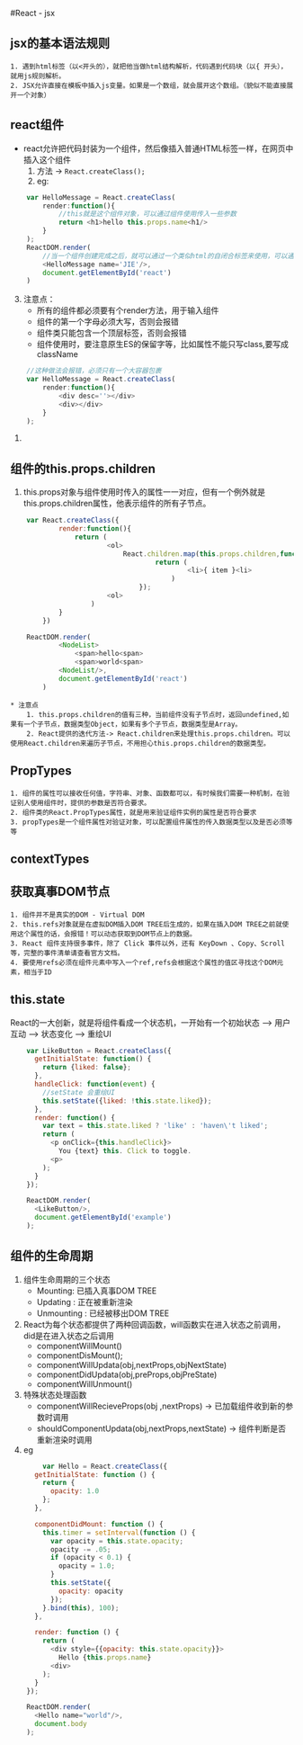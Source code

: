 #React - jsx

## jsx的基本语法规则
	1. 遇到html标签（以<开头的），就把他当做html结构解析，代码遇到代码块（以{ 开头），就用js规则解析。
	2. JSX允许直接在模板中插入js变量。如果是一个数组，就会展开这个数组。（貌似不能直接展开一个对象）

## react组件
+ react允许把代码封装为一个组件，然后像插入普通HTML标签一样，在网页中插入这个组件
	1. 方法 -> `React.createClass();`
	2. eg:

```js
	var HelloMessage = React.createClass(
		render:function(){
			//this就是这个组件对象，可以通过组件使用传入一些参数
			return <h1>hello this.props.name<h1/>
		}
	);
	ReactDOM.render(
		//当一个组件创建完成之后，就可以通过一个类似html的自闭合标签来使用，可以通过属性的方法把值传到组件对象中的props属性中。
		<HelloMessage name='JIE'/>,
		document.getElementById('react')
	)
```

3.  注意点：
	+ 所有的组件都必须要有个render方法，用于输入组件
	+ 组件的第一个字母必须大写，否则会报错
	+ 组件类只能包含一个顶层标签，否则会报错
	+ 组件使用时，要注意原生ES的保留字等，比如属性不能只写class,要写成className

```js
	//这种做法会报错，必须只有一个大容器包裹
	var HelloMessage = React.createClass(
		render:function(){
			<div desc=''></div>
			<div></div>
		}
	);
```
1.
## 组件的this.props.children
1. this.props对象与组件使用时传入的属性一一对应，但有一个例外就是this.props.children属性，他表示组件的所有子节点。

```js
	var React.createClass({
			render:function(){
				return (
						<ol>
							React.children.map(this.props.children,function(item){
									return (
											<li>{ item }<li>
										)
								});
						<ol>
					)
			}
		})

	ReactDOM.render(
			<NodeList>
				<span>hello<span>
				<span>world<span>
			<NodeList/>,
			document.getElementById('react')
		)
```
	* 注意点
		1. this.props.children的值有三种，当前组件没有子节点时，返回undefined,如果有一个子节点，数据类型Object，如果有多个子节点，数据类型是Array。
		2. React提供的迭代方法-> React.children来处理this.props.children。可以使用React.children来遍历子节点，不用担心this.props.children的数据类型。

## PropTypes
	1. 组件的属性可以接收任何值，字符串、对象、函数都可以，有时候我们需要一种机制，在验证别人使用组件时，提供的参数是否符合要求。
	2. 组件类的React.PropTypes属性，就是用来验证组件实例的属性是否符合要求
	3. propTypes是一个组件属性对验证对象，可以配置组件属性的传入数据类型以及是否必须等等

## contextTypes

## 获取真事DOM节点
	1. 组件并不是真实的DOM - Virtual DOM
	2. this.refs对象就是在虚拟DOM插入DOM TREE后生成的，如果在插入DOM TREE之前就使用这个属性的话，会报错！可以动态获取到DOM节点上的数据。
	3. React 组件支持很多事件，除了 Click 事件以外，还有 KeyDown 、Copy、Scroll 等，完整的事件清单请查看官方文档。
	4. 要使用refs必须在组件元素中写入一个ref,refs会根据这个属性的值区寻找这个DOM元素，相当于ID

## this.state
React的一大创新，就是将组件看成一个状态机，一开始有一个初始状态 --> 用户互动 --> 状态变化 --> 重绘UI

```js
	var LikeButton = React.createClass({
	  getInitialState: function() {
	    return {liked: false};
	  },
	  handleClick: function(event) {
		//setState 会重绘UI
	    this.setState({liked: !this.state.liked});
	  },
	  render: function() {
	    var text = this.state.liked ? 'like' : 'haven\'t liked';
	    return (
	      <p onClick={this.handleClick}>
	        You {text} this. Click to toggle.
	      <p>
	    );
	  }
	});

	ReactDOM.render(
	  <LikeButton/>,
	  document.getElementById('example')
	);
```
## 组件的生命周期
1. 组件生命周期的三个状态
	+ Mounting: 已插入真事DOM TREE
	+ Updating : 正在被重新渲染
	+ Unmounting : 已经被移出DOM TREE
2. React为每个状态都提供了两种回调函数，will函数实在进入状态之前调用，did是在进入状态之后调用
	+ componentWillMount()
	+ componentDisMount();
	+ componentWillUpdata(obj,nextProps,objNextState)
	+ componentDidUpdata(obj,preProps,objPreState)
	+ componentWillUnmount()
3. 特殊状态处理函数
	+ componentWillRecieveProps(obj ,nextProps) -> 已加载组件收到新的参数时调用
	+ shouldComponentUpdata(obj,nextProps,nextState) -> 组件判断是否重新渲染时调用
4. eg

```javascript
		var Hello = React.createClass({
	  getInitialState: function () {
	    return {
	      opacity: 1.0
	    };
	  },

	  componentDidMount: function () {
	    this.timer = setInterval(function () {
	      var opacity = this.state.opacity;
	      opacity -= .05;
	      if (opacity < 0.1) {
	        opacity = 1.0;
	      }
	      this.setState({
	        opacity: opacity
	      });
	    }.bind(this), 100);
	  },

	  render: function () {
	    return (
	      <div style={{opacity: this.state.opacity}}>
	        Hello {this.props.name}
	      <div>
	    );
	  }
	});

	ReactDOM.render(
	  <Hello name="world"/>,
	  document.body
	);
```



